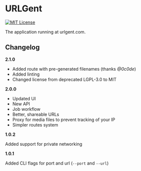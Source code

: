 # URLGent

[![MIT License](https://img.shields.io/badge/license-MIT-blue.svg)](https://spdx.org/licenses/MIT)

The application running at urlgent.com.

## Changelog

**2.1.0**

- Added route with pre-generated filenames (thanks *@0c0de*)
- Added linting
- Changed license from deprecated LGPL-3.0 to MIT

**2.0.0**

- Updated UI
- New API
- Job workflow
- Better, shareable URLs
- Proxy for media files to prevent tracking of your IP
- Simpler routes system

**1.0.2**

Added support for private networking

**1.0.1**

Added CLI flags for port and url (`--port` and `--url`)
